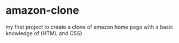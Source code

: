 # amazon-clone
my first project to create a clone of amazon home page with a basic knowledge of (HTML and CSS)
